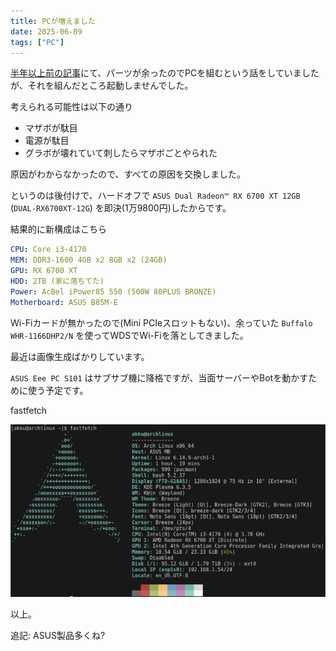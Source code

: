 ```yaml
---
title: PCが増えました
date: 2025-06-09
tags: ["PC"]
---
```


[半年以上前の記事](/blog/3rd-pc/)にて、パーツが余ったのでPCを組むという話をしていましたが、それを組んだところ起動しませんでした。

考えられる可能性は以下の通り

- マザボが駄目
- 電源が駄目
- グラボが壊れていて刺したらマザボごとやられた

原因がわからなかったので、すべての原因を交換しました。

というのは後付けで、ハードオフで `ASUS Dual Radeon™ RX 6700 XT 12GB` (`DUAL-RX6700XT-12G`) を即決(1万9800円)したからです。

結果的に新構成はこちら

```yaml
CPU: Core i3-4170
MEM: DDR3-1600 4GB x2 8GB x2 (24GB)
GPU: RX 6700 XT
HDD: 2TB (家に落ちてた)
Power: AcBel iPower85 550 (500W 80PLUS BRONZE)
Motherboard: ASUS B85M-E
```

Wi-Fiカードが無かったので(Mini PCIeスロットもない)、余っていた `Buffalo WHR-1166DHP2/N` を使ってWDSでWi-Fiを落としてきました。

最近は画像生成ばかりしています。

`ASUS Eee PC S101` はサブサブ機に降格ですが、当面サーバーやBotを動かすために使う予定です。

fastfetch

![fastfetch](./fastfetch.png)

以上。

追記: ASUS製品多くね?

